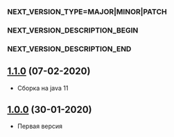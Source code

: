 ### NEXT_VERSION_TYPE=MAJOR|MINOR|PATCH
### NEXT_VERSION_DESCRIPTION_BEGIN
### NEXT_VERSION_DESCRIPTION_END
## [1.1.0]() (07-02-2020)

* Сборка на java 11

## [1.0.0]() (30-01-2020)

* Первая версия